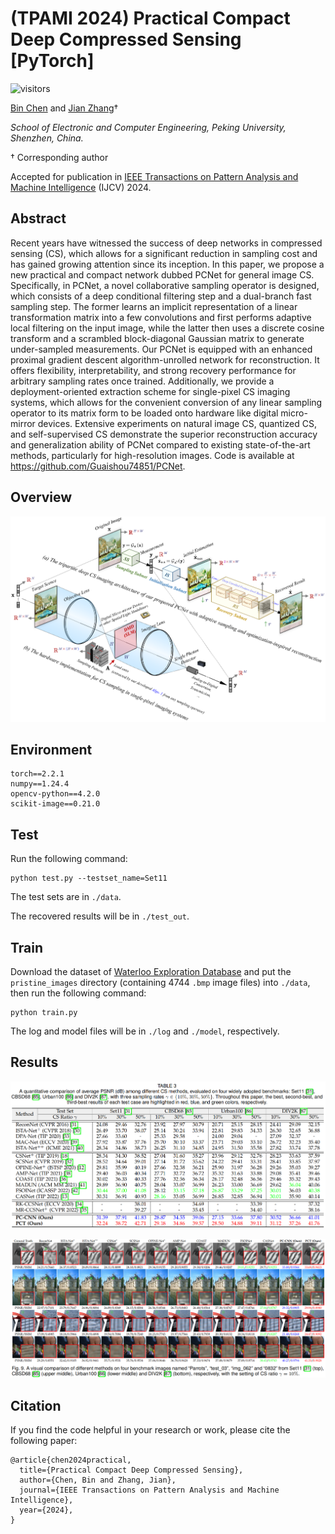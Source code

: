 # (TPAMI 2024) Practical Compact Deep Compressed Sensing [PyTorch]

![visitors](https://visitor-badge.laobi.icu/badge?page_id=Guaishou74851.PCNet)

[Bin Chen](https://scholar.google.com/citations?hl=en&user=aZDNm98AAAAJ) and [Jian Zhang](https://jianzhang.tech/)†

*School of Electronic and Computer Engineering, Peking University, Shenzhen, China.*

† Corresponding author

Accepted for publication in [IEEE Transactions on Pattern Analysis and Machine Intelligence](https://ieeexplore.ieee.org/xpl/RecentIssue.jsp?punumber=34) (IJCV) 2024.

## Abstract

Recent years have witnessed the success of deep networks in compressed sensing (CS), which allows for a significant reduction in sampling cost and has gained growing attention since its inception. In this paper, we propose a new practical and compact network dubbed PCNet for general image CS. Specifically, in PCNet, a novel collaborative sampling operator is designed, which consists of a deep conditional filtering step and a dual-branch fast sampling step. The former learns an implicit representation of a linear transformation matrix into a few convolutions and first performs adaptive local filtering on the input image, while the latter then uses a discrete cosine transform and a scrambled block-diagonal Gaussian matrix to generate under-sampled measurements. Our PCNet is equipped with an enhanced proximal gradient descent algorithm-unrolled network for reconstruction. It offers flexibility, interpretability, and strong recovery performance for arbitrary sampling rates once trained. Additionally, we provide a deployment-oriented extraction scheme for single-pixel CS imaging systems, which allows for the convenient conversion of any linear sampling operator to its matrix form to be loaded onto hardware like digital micro-mirror devices. Extensive experiments on natural image CS, quantized CS, and self-supervised CS demonstrate the superior reconstruction accuracy and generalization ability of PCNet compared to existing state-of-the-art methods, particularly for high-resolution images. Code is available at https://github.com/Guaishou74851/PCNet.

## Overview

![arch](figs/arch.png)

## Environment

```shell
torch==2.2.1
numpy==1.24.4
opencv-python==4.2.0
scikit-image==0.21.0
```

## Test

Run the following command:

```shell
python test.py --testset_name=Set11
```

The test sets are in `./data`.

The recovered results will be in `./test_out`.

## Train

Download the dataset of [Waterloo Exploration Database](https://kedema.org/project/exploration/index.html) and put the `pristine_images` directory (containing 4744 `.bmp` image files) into `./data`, then run the following command:

```
python train.py
```

The log and model files will be in `./log` and `./model`, respectively.

## Results

![comp1](figs/comp1.png)

![comp2](figs/comp2.png)

## Citation

If you find the code helpful in your research or work, please cite the following paper:

```
@article{chen2024practical,
  title={Practical Compact Deep Compressed Sensing},
  author={Chen, Bin and Zhang, Jian},
  journal={IEEE Transactions on Pattern Analysis and Machine Intelligence},
  year={2024},
}
```
